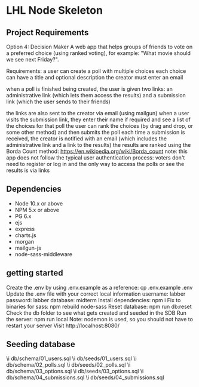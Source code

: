 LHL Node Skeleton
=========

## Project Requirements
Option 4: Decision Maker
A web app that helps groups of friends to vote on a preferred choice (using ranked voting), for example: "What movie should we see next Friday?".

Requirements:
a user can create a poll with multiple choices
each choice can have a title and optional description
the creator must enter an email

when a poll is finished being created, the user is given two links: an administrative link (which lets them access the results) and a submission link (which the user sends to their friends)



the links are also sent to the creator via email (using mailgun)
when a user visits the submission link, they enter their name if required and see a list of the choices for that poll
the user can rank the choices (by drag and drop, or some other method) and then submits the poll
each time a submission is received, the creator is notified with an email (which includes the administrative link and a link to the results)
the results are ranked using the Borda Count method: https://en.wikipedia.org/wiki/Borda_count
note: this app does not follow the typical user authentication process: voters don't need to register or log in and the only way to access the polls or see the results is via links


## Dependencies

- Node 10.x or above
- NPM 5.x or above
- PG 6.x
- ejs
- express
- charts.js 
- morgan
- mailgun-js
- node-sass-middleware

## getting started 

Create the .env by using .env.example as a reference: cp .env.example .env
Update the .env file with your correct local information
username: labber
password: labber
database: midterm
Install dependencies: npm i
Fix to binaries for sass: npm rebuild node-sass
Reset database: npm run db:reset
Check the db folder to see what gets created and seeded in the SDB
Run the server: npm run local
Note: nodemon is used, so you should not have to restart your server
Visit http://localhost:8080/


## Seeding database
\i db/schema/01_users.sql
\i db/seeds/01_users.sql
\i db/schema/02_polls.sql
\i db/seeds/02_polls.sql
\i db/schema/03_options.sql
\i db/seeds/03_options.sql
 \i db/schema/04_submissions.sql
 \i db/seeds/04_submissions.sql
